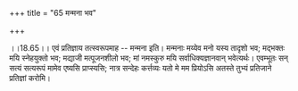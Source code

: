 +++
title = "65 मन्मना भव"

+++
  
  
।।18.65।। एवं प्रतिज्ञाय तत्स्वरूपमाह -- मन्मना इति। मन्मनाः मय्येव मनो
यस्य तादृशो भव; मद्भक्तः मयि स्नेहयुक्तो भव; मद्याजी मत्पूजनशीलो भव; मां
नमस्कुरु मयि सर्वाधिक्यज्ञानवान् भवेत्यर्थः। एवम्भूतः सन् सत्यं सत्यरूपं
मामेव एष्यसि प्राप्स्यसि; नात्र सन्देहः कर्त्तव्यः यतो मे मम प्रियोऽसि
अतस्ते तुभ्यं प्रतिजाने प्रतिज्ञां करोमि।  
  
